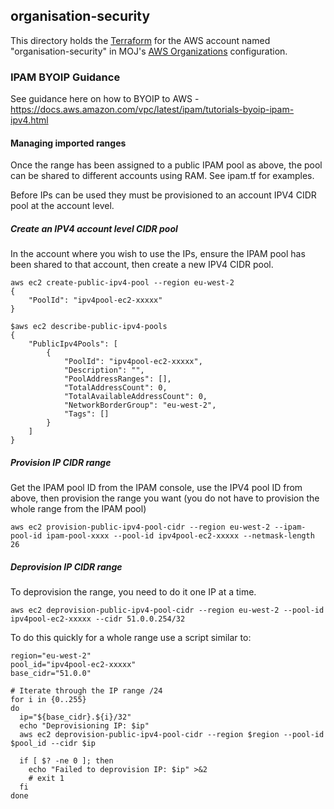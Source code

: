 ## organisation-security

This directory holds the [Terraform](https://terraform.io) for the AWS account named "organisation-security" in MOJ's [AWS Organizations](https://aws.amazon.com/organizations/) configuration.

### IPAM BYOIP Guidance

See guidance here on how to BYOIP to AWS - https://docs.aws.amazon.com/vpc/latest/ipam/tutorials-byoip-ipam-ipv4.html

#### Managing imported ranges

Once the range has been assigned to a public IPAM pool as above, the pool can be shared to different accounts using RAM.  See ipam.tf for examples.

Before IPs can be used they must be provisioned to an account IPV4 CIDR pool at the account level.

##### Create an IPV4 account level CIDR pool

In the account where you wish to use the IPs, ensure the IPAM pool has been shared to that account, then create a new IPV4 CIDR pool.

```
aws ec2 create-public-ipv4-pool --region eu-west-2
{
    "PoolId": "ipv4pool-ec2-xxxxx"
}

$aws ec2 describe-public-ipv4-pools                
{
    "PublicIpv4Pools": [
        {
            "PoolId": "ipv4pool-ec2-xxxxx",
            "Description": "",
            "PoolAddressRanges": [],
            "TotalAddressCount": 0,
            "TotalAvailableAddressCount": 0,
            "NetworkBorderGroup": "eu-west-2",
            "Tags": []
        }
    ]
}

```

##### Provision IP CIDR range

Get the IPAM pool ID from the IPAM console, use the IPV4 pool ID from above, then provision the range you want (you do not have to provision the whole range from the IPAM pool)

```
aws ec2 provision-public-ipv4-pool-cidr --region eu-west-2 --ipam-pool-id ipam-pool-xxxx --pool-id ipv4pool-ec2-xxxxx --netmask-length 26
```

##### Deprovision IP CIDR range

To deprovision the range, you need to do it one IP at a time.

```
aws ec2 deprovision-public-ipv4-pool-cidr --region eu-west-2 --pool-id ipv4pool-ec2-xxxxx --cidr 51.0.0.254/32
```

To do this quickly for a whole range use a script similar to:

```
region="eu-west-2"
pool_id="ipv4pool-ec2-xxxxx"
base_cidr="51.0.0"

# Iterate through the IP range /24
for i in {0..255}
do
  ip="${base_cidr}.${i}/32"
  echo "Deprovisioning IP: $ip"
  aws ec2 deprovision-public-ipv4-pool-cidr --region $region --pool-id $pool_id --cidr $ip
  
  if [ $? -ne 0 ]; then
    echo "Failed to deprovision IP: $ip" >&2
    # exit 1
  fi
done
```